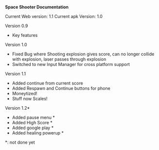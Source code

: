 **Space Shooter Documentation**

Current Web version: 1.1
Current apk Version: 1.0

Version 0.9
 - Key features

Version 1.0
 - Fixed Bug where Shooting explosion gives score, can no longer collide with explosion, laser passes through explosion
 - Switched to new Input Manager for cross platform support

Version 1.1
 - Added continue from current score
 - Added Respawn and Continue buttons for phone 
 - Moneytized! 
 - Stuff now Scales!

Version 1.2*
 - Added pause menu *
 - Added High Score *
 - Added google play *
 - Added healing powerup *

*: not done yet